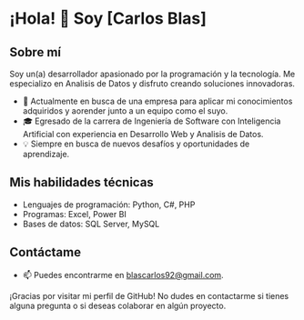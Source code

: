 # ¡Hola! 👋 Soy [Carlos Blas]

## Sobre mí
Soy un(a) desarrollador apasionado por la programación y la tecnología. Me especializo en Analisis de Datos y disfruto creando soluciones innovadoras.

- 💼 Actualmente en busca de una empresa para aplicar mi conocimientos adquiridos y aorender junto a un equipo como el suyo.
- 🎓 Egresado de la carrera de Ingeniería de Software con Inteligencia Artificial con experiencia en Desarrollo Web y Analisis de Datos.
- 💡 Siempre en busca de nuevos desafíos y oportunidades de aprendizaje.

## Mis habilidades técnicas
- Lenguajes de programación: Python, C#, PHP
- Programas: Excel, Power BI
- Bases de datos: SQL Server, MySQL

## Contáctame
- 📫 Puedes encontrarme en blascarlos92@gmail.com.

¡Gracias por visitar mi perfil de GitHub! No dudes en contactarme si tienes alguna pregunta o si deseas colaborar en algún proyecto.
<!---
carlosBG25/carlosBG25 is a ✨ special ✨ repository because its `README.md` (this file) appears on your GitHub profile.
You can click the Preview link to take a look at your changes.
--->
